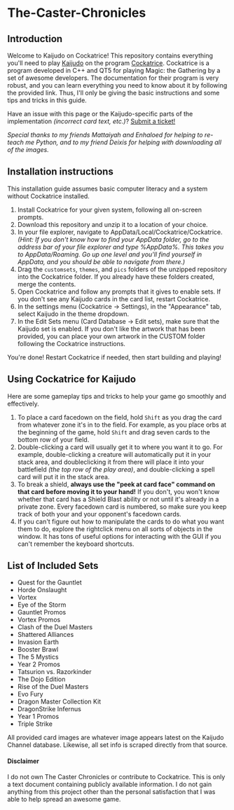 # The-Caster-Chronicles

## Introduction
Welcome to Kaijudo on Cockatrice! This repository contains everything you'll need to play [Kaijudo](http://kaijudo.wikia.com/wiki/Trading_Card_Game) on the program [Cockatrice](https://cockatrice.github.io/). Cockatrice is a program developed in C++ and QT5 for playing Magic: the Gathering by 
a set of awesome developers. The documentation for their program is very robust, and you can learn everything you need to know about it by following the provided link. Thus, I'll only be giving the basic instructions and some tips and tricks in this guide.

Have an issue with this page or the Kaijudo-specific parts of the implementation *(incorrect card text, etc.)*? [Submit a ticket!](https://github.com/DeadeyeN/Kaijudo/issues/new)

*Special thanks to my friends Mattaiyah and Enhaloed for helping to re-teach me Python, and to my friend Deixis for helping with downloading all of the images.*

## Installation instructions
This installation guide assumes basic computer literacy and a system without Cockatrice installed.

1. Install Cockatrice for your given system, following all on-screen prompts. 
2. Download this repository and unzip it to a location of your choice.
3. In your file explorer, navigate to AppData/Local/Cockatrice/Cockatrice. *(Hint: If you don't know how to find your AppData folder, go to the address bar of your file explorer and type %AppData%. This takes you to AppData/Roaming. Go up one level and you'll find yourself in AppData, and you should be able to navigate from there.)*
4. Drag the `customsets`, `themes`, and `pics` folders of the unzipped repository into the Cockatrice folder. If you already have these folders created, merge the contents.
5. Open Cockatrice and follow any prompts that it gives to enable sets. If you don't see any Kaijudo cards in the card list, restart Cockatrice.
6. In the settings menu (Cockatrice -> Settings), in the "Appearance" tab, select Kaijudo in the theme dropdown.
7. In the Edit Sets menu (Card Database -> Edit sets), make sure that the Kaijudo set is enabled. If you don't like the artwork that has been provided, you can place your own artwork in the CUSTOM folder following the Cockatrice instructions.

You're done! Restart Cockatrice if needed, then start building and playing!

## Using Cockatrice for Kaijudo
Here are some gameplay tips and tricks to help your game go smoothly and effectively.

1. To place a card facedown on the field, hold `Shift` as you drag the card from whatever zone it's in to the field. For example, as you place orbs at the beginning of the game, hold `Shift` and drag seven cards to the bottom row of your field.
2. Double-clicking a card will usually get it to where you want it to go. For example, double-clicking a creature will automatically put it in your stack area, and doubleclicking it from there will place it into your battlefield *(the top row of the play area)*, and double-clicking a spell card will put it in the stack area.
3. To break a shield, **always use the "peek at card face" command on that card before moving it to your hand!** If you don't, you won't know whether that card has a Shield Blast ability or not until it's already in a private zone. Every facedown card is numbered, so make sure you keep track of both your and your opponent's facedown cards.
4. If you can't figure out how to manipulate the cards to do what you want them to do, explore the rightclick menu on all sorts of objects in the window. It has tons of useful options for interacting with the GUI if you can't remember the keyboard shortcuts.

## List of Included Sets
* Quest for the Gauntlet
* Horde Onslaught
* Vortex
* Eye of the Storm
* Gauntlet Promos
* Vortex Promos
* Clash of the Duel Masters
* Shattered Alliances
* Invasion Earth
* Booster Brawl
* The 5 Mystics
* Year 2 Promos
* Tatsurion vs. Razorkinder
* The Dojo Edition
* Rise of the Duel Masters
* Evo Fury
* Dragon Master Collection Kit
* DragonStrike Infernus
* Year 1 Promos
* Triple Strike

All provided card images are whatever image appears latest on the Kaijudo Channel database. Likewise, all set info is scraped directly from that source.

#### Disclaimer
I do not own The Caster Chronicles or contribute to Cockatrice. This is only a text document containing publicly available information. I do not gain anything from this project other than the personal satisfaction that I was able to help spread an awesome game.